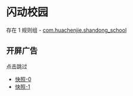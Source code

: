 # 闪动校园

存在 1 规则组 - [com.huachenjie.shandong_school](/src/apps/com.huachenjie.shandong_school.ts)

## 开屏广告

点击跳过

- [快照-0](https://gkd-kit.gitee.io/import/12922866)
- [快照-1](https://gkd-kit.songe.li/import/13031192)
